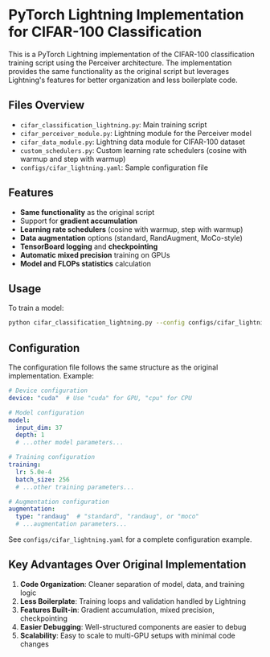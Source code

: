 # PyTorch Lightning Implementation for CIFAR-100 Classification

This is a PyTorch Lightning implementation of the CIFAR-100 classification training script using the Perceiver architecture. The implementation provides the same functionality as the original script but leverages Lightning's features for better organization and less boilerplate code.

## Files Overview

- `cifar_classification_lightning.py`: Main training script
- `cifar_perceiver_module.py`: Lightning module for the Perceiver model
- `cifar_data_module.py`: Lightning data module for CIFAR-100 dataset
- `custom_schedulers.py`: Custom learning rate schedulers (cosine with warmup and step with warmup)
- `configs/cifar_lightning.yaml`: Sample configuration file

## Features

- **Same functionality** as the original script
- Support for **gradient accumulation**
- **Learning rate schedulers** (cosine with warmup, step with warmup)
- **Data augmentation** options (standard, RandAugment, MoCo-style)
- **TensorBoard logging** and **checkpointing**
- **Automatic mixed precision** training on GPUs
- **Model and FLOPs statistics** calculation

## Usage

To train a model:

```bash
python cifar_classification_lightning.py --config configs/cifar_lightning.yaml
```

## Configuration

The configuration file follows the same structure as the original implementation. Example:

```yaml
# Device configuration
device: "cuda"  # Use "cuda" for GPU, "cpu" for CPU

# Model configuration
model:
  input_dim: 37
  depth: 1
  # ...other model parameters...

# Training configuration
training:
  lr: 5.0e-4
  batch_size: 256
  # ...other training parameters...

# Augmentation configuration
augmentation:
  type: "randaug"  # "standard", "randaug", or "moco"
  # ...augmentation parameters...
```

See `configs/cifar_lightning.yaml` for a complete configuration example.

## Key Advantages Over Original Implementation

1. **Code Organization**: Cleaner separation of model, data, and training logic
2. **Less Boilerplate**: Training loops and validation handled by Lightning
3. **Features Built-in**: Gradient accumulation, mixed precision, checkpointing
4. **Easier Debugging**: Well-structured components are easier to debug
5. **Scalability**: Easy to scale to multi-GPU setups with minimal code changes 